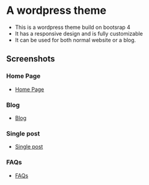 # A wordpress theme
- This is a wordpress theme build on bootsrap 4
- It has a responsive design and is fully customizable
- It can be used for both normal website or a blog.

## Screenshots
### Home Page
- [Home Page](https://github.com/samwelkelvin/wordpress-theme-wallet/blob/main/screenshots/home.png?raw=true)
### Blog
- [Blog](https://github.com/samwelkelvin/wordpress-theme-wallet/blob/main/screenshots/blog.png?raw=true)
### Single post
- [Single post](https://github.com/samwelkelvin/wordpress-theme-wallet/blob/main/screenshots/single-blog.png?raw=true)
### FAQs
- [FAQs](https://github.com/user-attachments/assets/fdb1e04d-79cc-4eb6-9ac8-c9ea9b230f7d)
